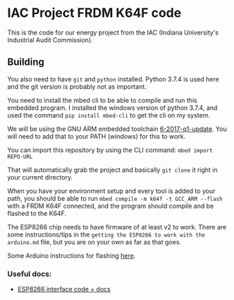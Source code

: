 # IAC Project FRDM K64F code
This is the code for our energy project from the IAC (Indiana University's Industrial Audit Commission).

## Building
You also need to have `git` and `python` installed. Python 3.7.4 is used here and the git version is probably not as important.

You need to install the mbed cli to be able to compile and run this embedded program. I installed the windows version of python 3.7.4, and used the command `pip install mbed-cli` to get the cli on my system.

We will be using the GNU ARM embedded toolchain [6-2017-q1-update](https://developer.arm.com/-/media/Files/downloads/gnu-rm/6_1-2017q1/gcc-arm-none-eabi-6-2017-q1-update-win32-zip.zip?revision=f49d2798-8261-4951-b93b-9a1a354e5aca?product=GNU%20Arm%20Embedded%20Toolchain,ZIP,,Windows,6-2017-q1-update). You will need to add that to your PATH (windows) for this to work. 

You can import this repository by using the CLI command: `mbed import REPO-URL`

That will automatically grab the project and basically `git clone` it right in your current directory.

When you have your environment setup and every tool is added to your path, you should be able to run `mbed compile -m k64f -t GCC_ARM --flash` with a FRDM K64F connected, and the program should compile and be flashed to the K64F.

The ESP8266 chip needs to have firmware of at least v2 to work. There are some instructions/tips in the `getting the ESP8266 to work with the arduino.md` file, but you are on your own as far as that goes. 

Some Arduino instructions for flashing [here](https://www.electronicshub.org/update-flash-esp8266-firmware/).

### Useful docs:
+ [ESP8266 interface code + docs](https://os.mbed.com/teams/ESP8266/code/esp8266-driver/)
